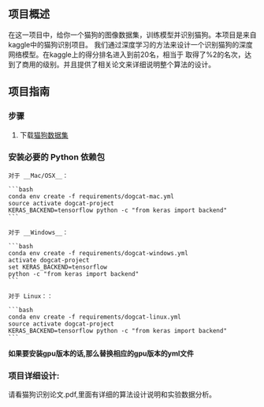    ## 项目概述

在这一项目中，给你一个猫狗的图像数据集，训练模型并识别猫狗。本项目是来自kaggle中的猫狗识别项目。
我们通过深度学习的方法来设计一个识别猫狗的深度网络模型。在kaggle上的得分排名进入到前20名，相当于
取得了%2的名次，达到了商用的级别。并且提供了相关论文来详细说明整个算法的设计。




## 项目指南

### 步骤
1. 下载[猫狗数据集](https://www.kaggle.com/c/dogs-vs-cats-redux-kernels-edition/data) 



### 安装必要的 Python 依赖包


	对于 __Mac/OSX__：
	
	```bash
	conda env create -f requirements/dogcat-mac.yml
	source activate dogcat-project
	KERAS_BACKEND=tensorflow python -c "from keras import backend"
	```

	对于 __Windows__：
	
	```bash
	conda env create -f requirements/dogcat-windows.yml
	activate dogcat-project
	set KERAS_BACKEND=tensorflow
	python -c "from keras import backend"
	```
	
	对于 Linux：：
	
	```bash
	conda env create -f requirements/dogcat-linux.yml
	source activate dogcat-project
	KERAS_BACKEND=tensorflow python -c "from keras import backend"
	```
  **如果要安装gpu版本的话,那么替换相应的gpu版本的yml文件**
  
  
 ### 项目详细设计:
 请看猫狗识别论文.pdf,里面有详细的算法设计说明和实验数据分析。
 
